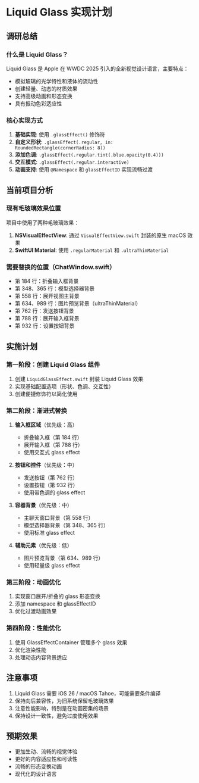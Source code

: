 # Liquid Glass 实现计划

## 调研总结

### 什么是 Liquid Glass？
Liquid Glass 是 Apple 在 WWDC 2025 引入的全新视觉设计语言，主要特点：
- 模拟玻璃的光学特性和液体的流动性
- 创建轻量、动态的材质效果
- 支持高级动画和形态变换
- 具有振动色彩适应性

### 核心实现方式
1. **基础实现**: 使用 `.glassEffect()` 修饰符
2. **自定义形状**: `.glassEffect(.regular, in: RoundedRectangle(cornerRadius: 8))`
3. **添加色调**: `.glassEffect(.regular.tint(.blue.opacity(0.4)))`
4. **交互模式**: `.glassEffect(.regular.interactive)`
5. **动画支持**: 使用 `@Namespace` 和 `glassEffectID` 实现流畅过渡

## 当前项目分析

### 现有毛玻璃效果位置
项目中使用了两种毛玻璃效果：
1. **NSVisualEffectView**: 通过 `VisualEffectView.swift` 封装的原生 macOS 效果
2. **SwiftUI Material**: 使用 `.regularMaterial` 和 `.ultraThinMaterial`

### 需要替换的位置（ChatWindow.swift）
- 第 184 行：折叠输入框背景
- 第 348、365 行：模型选择器背景  
- 第 558 行：展开视图主背景
- 第 634、989 行：图片预览背景（ultraThinMaterial）
- 第 762 行：发送按钮背景
- 第 788 行：展开输入框背景
- 第 932 行：设置按钮背景

## 实施计划

### 第一阶段：创建 Liquid Glass 组件
1. 创建 `LiquidGlassEffect.swift` 封装 Liquid Glass 效果
2. 实现基础配置选项（形状、色调、交互性）
3. 创建便捷修饰符以简化使用

### 第二阶段：渐进式替换
1. **输入框区域**（优先级：高）
   - 折叠输入框（第 184 行）
   - 展开输入框（第 788 行）
   - 使用交互式 glass effect

2. **按钮和控件**（优先级：中）
   - 发送按钮（第 762 行）
   - 设置按钮（第 932 行）
   - 使用带色调的 glass effect

3. **容器背景**（优先级：中）
   - 主聊天窗口背景（第 558 行）
   - 模型选择器背景（第 348、365 行）
   - 使用标准 glass effect

4. **辅助元素**（优先级：低）
   - 图片预览背景（第 634、989 行）
   - 使用轻量级 glass effect

### 第三阶段：动画优化
1. 实现窗口展开/折叠的 glass 形态变换
2. 添加 namespace 和 glassEffectID
3. 优化过渡动画效果

### 第四阶段：性能优化
1. 使用 GlassEffectContainer 管理多个 glass 效果
2. 优化渲染性能
3. 处理动态内容背景适应

## 注意事项
1. Liquid Glass 需要 iOS 26 / macOS Tahoe，可能需要条件编译
2. 保持向后兼容性，为旧系统保留毛玻璃效果
3. 注意性能影响，特别是在动画密集的场景
4. 保持设计一致性，避免过度使用效果

## 预期效果
- 更加生动、流畅的视觉体验
- 更好的内容适应性和可读性
- 流畅的形态变换动画
- 现代化的设计语言